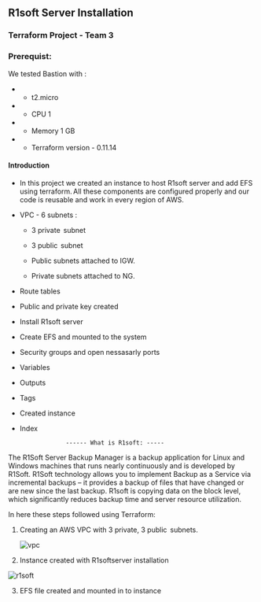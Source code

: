 
## **R1soft Server Installation**
                          
                          
                          
                          
                          
                          
                          
### Terraform Project - Team 3

### Prerequist:

We tested Bastion with  :
-  - t2.micro 
-  - CPU 1
- - Memory 1 GB
-  - Terraform version - 0.11.14




#### Introduction 

 * In this project we created an instance to host R1soft server and add EFS using terraform. All these components are configured properly and our code is reusable and work in every region of AWS.

*  VPC - 6 subnets :
    - 3 private  subnet
    - 3 public   subnet

    - Public subnets attached to IGW.  

    - Private subnets attached to NG.  

* Route tables 
 
* Public and private key created

* Install R1soft server

* Create EFS and mounted to the system

* Security groups and open nessasarly ports

* Variables

* Outputs

* Tags

* Created instance

* Index
 


                   ------ What is R1soft: -----
 
 The R1Soft Server Backup Manager is a backup application for Linux and Windows machines that runs nearly continuously and is developed by R1Soft. R1Soft technology allows you to implement Backup as a Service via incremental backups – it provides a backup of files that have changed or are new since the last backup. R1soft is copying data on the block level, which significantly reduces backup time and server resource utilization.



In here these steps followed using Terraform: 

1. Creating an AWS VPC  with 3 private, 3 public  subnets.

   ![vpc](https://user-images.githubusercontent.com/63433671/81337892-5f222980-9071-11ea-850a-628bf0540e01.png)


2. Instance created with R1softserver installation 

![r1soft](https://user-images.githubusercontent.com/63433671/81338377-26368480-9072-11ea-92b8-e244d84735a8.jpg)


3. EFS file created and mounted in to instance

 

